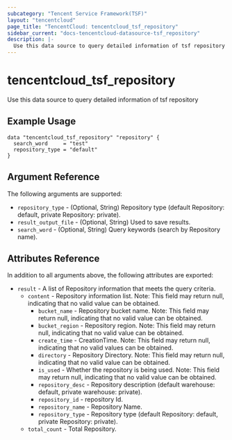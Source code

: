 ```yaml
---
subcategory: "Tencent Service Framework(TSF)"
layout: "tencentcloud"
page_title: "TencentCloud: tencentcloud_tsf_repository"
sidebar_current: "docs-tencentcloud-datasource-tsf_repository"
description: |-
  Use this data source to query detailed information of tsf repository
---
```


# tencentcloud_tsf_repository

Use this data source to query detailed information of tsf repository

## Example Usage

```hcl
data "tencentcloud_tsf_repository" "repository" {
  search_word     = "test"
  repository_type = "default"
}
```

## Argument Reference

The following arguments are supported:

* `repository_type` - (Optional, String) Repository type (default Repository: default, private Repository: private).
* `result_output_file` - (Optional, String) Used to save results.
* `search_word` - (Optional, String) Query keywords (search by Repository name).

## Attributes Reference

In addition to all arguments above, the following attributes are exported:

* `result` - A list of Repository information that meets the query criteria.
  * `content` - Repository information list. Note: This field may return null, indicating that no valid value can be obtained.
    * `bucket_name` - Repository bucket name. Note: This field may return null, indicating that no valid value can be obtained.
    * `bucket_region` - Repository region. Note: This field may return null, indicating that no valid value can be obtained.
    * `create_time` - CreationTime. Note: This field may return null, indicating that no valid values can be obtained.
    * `directory` - Repository Directory. Note: This field may return null, indicating that no valid value can be obtained.
    * `is_used` - Whether the repository is being used. Note: This field may return null, indicating that no valid value can be obtained.
    * `repository_desc` - Repository description (default warehouse: default, private warehouse: private).
    * `repository_id` - repository Id.
    * `repository_name` - Repository Name.
    * `repository_type` - Repository type (default Repository: default, private Repository: private).
  * `total_count` - Total Repository.


